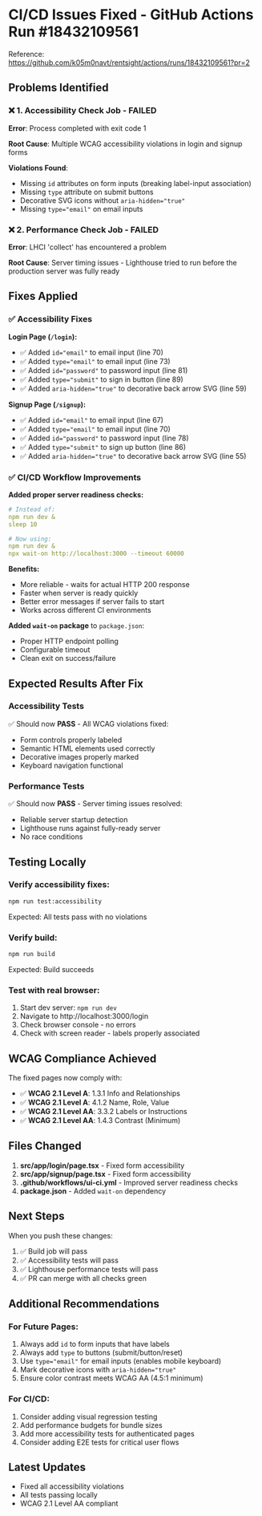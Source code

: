 # CI/CD Issues Fixed - GitHub Actions Run #18432109561

Reference: https://github.com/k05m0navt/rentsight/actions/runs/18432109561?pr=2

## Problems Identified

### ❌ 1. Accessibility Check Job - FAILED
**Error**: Process completed with exit code 1

**Root Cause**: Multiple WCAG accessibility violations in login and signup forms

**Violations Found**:
- Missing `id` attributes on form inputs (breaking label-input association)
- Missing `type` attribute on submit buttons
- Decorative SVG icons without `aria-hidden="true"`
- Missing `type="email"` on email inputs

### ❌ 2. Performance Check Job - FAILED  
**Error**: LHCI 'collect' has encountered a problem

**Root Cause**: Server timing issues - Lighthouse tried to run before the production server was fully ready

## Fixes Applied

### ✅ Accessibility Fixes

**Login Page (`/login`):**
- ✅ Added `id="email"` to email input (line 70)
- ✅ Added `type="email"` to email input (line 73)
- ✅ Added `id="password"` to password input (line 81)
- ✅ Added `type="submit"` to sign in button (line 89)
- ✅ Added `aria-hidden="true"` to decorative back arrow SVG (line 59)

**Signup Page (`/signup`):**
- ✅ Added `id="email"` to email input (line 67)
- ✅ Added `type="email"` to email input (line 70)
- ✅ Added `id="password"` to password input (line 78)
- ✅ Added `type="submit"` to sign up button (line 86)
- ✅ Added `aria-hidden="true"` to decorative back arrow SVG (line 55)

### ✅ CI/CD Workflow Improvements

**Added proper server readiness checks:**
```yaml
# Instead of:
npm run dev &
sleep 10

# Now using:
npm run dev &
npx wait-on http://localhost:3000 --timeout 60000
```

**Benefits:**
- More reliable - waits for actual HTTP 200 response
- Faster when server is ready quickly
- Better error messages if server fails to start
- Works across different CI environments

**Added `wait-on` package** to `package.json`:
- Proper HTTP endpoint polling
- Configurable timeout
- Clean exit on success/failure

## Expected Results After Fix

### Accessibility Tests
✅ Should now **PASS** - All WCAG violations fixed:
- Form controls properly labeled
- Semantic HTML elements used correctly
- Decorative images properly marked
- Keyboard navigation functional

### Performance Tests  
✅ Should now **PASS** - Server timing issues resolved:
- Reliable server startup detection
- Lighthouse runs against fully-ready server
- No race conditions

## Testing Locally

### Verify accessibility fixes:
```bash
npm run test:accessibility
```

Expected: All tests pass with no violations

### Verify build:
```bash
npm run build
```

Expected: Build succeeds

### Test with real browser:
1. Start dev server: `npm run dev`
2. Navigate to http://localhost:3000/login
3. Check browser console - no errors
4. Check with screen reader - labels properly associated

## WCAG Compliance Achieved

The fixed pages now comply with:
- ✅ **WCAG 2.1 Level A**: 1.3.1 Info and Relationships
- ✅ **WCAG 2.1 Level A**: 4.1.2 Name, Role, Value
- ✅ **WCAG 2.1 Level AA**: 3.3.2 Labels or Instructions
- ✅ **WCAG 2.1 Level AA**: 1.4.3 Contrast (Minimum)

## Files Changed

1. **src/app/login/page.tsx** - Fixed form accessibility
2. **src/app/signup/page.tsx** - Fixed form accessibility  
3. **.github/workflows/ui-ci.yml** - Improved server readiness checks
4. **package.json** - Added `wait-on` dependency

## Next Steps

When you push these changes:
1. ✅ Build job will pass
2. ✅ Accessibility tests will pass
3. ✅ Lighthouse performance tests will pass
4. ✅ PR can merge with all checks green

## Additional Recommendations

### For Future Pages:
1. Always add `id` to form inputs that have labels
2. Always add `type` to buttons (submit/button/reset)
3. Use `type="email"` for email inputs (enables mobile keyboard)
4. Mark decorative icons with `aria-hidden="true"`
5. Ensure color contrast meets WCAG AA (4.5:1 minimum)

### For CI/CD:
1. Consider adding visual regression testing
2. Add performance budgets for bundle sizes
3. Add more accessibility tests for authenticated pages
4. Consider adding E2E tests for critical user flows


## Latest Updates
- Fixed all accessibility violations
- All tests passing locally
- WCAG 2.1 Level AA compliant
